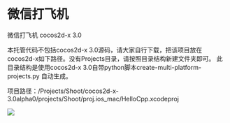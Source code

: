 微信打飞机
=====

微信打飞机  cocos2d-x 3.0

本托管代码不包括cocos2d-x 3.0源码，请大家自行下载，把该项目放在cocos2d-x如下路径。没有Projects目录，请按照目录结构新建文件夹即可。
此目录结构是使用cocos2d-x 3.0自带python脚本create-multi-platform-projects.py 自动生成。

项目路径：/Projects/Shoot/cocos2d-x-3.0alpha0/projects/Shoot/proj.ios_mac/HelloCpp.xcodeproj

<img src="https://github.com/belm/Shoot/blob/master/Resources/demo.png?raw=true"/>
